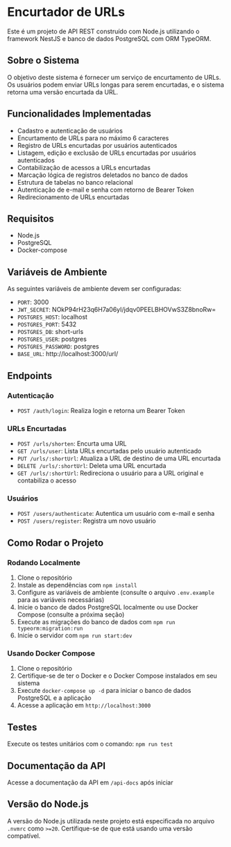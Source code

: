 # Encurtador de URLs

Este é um projeto de API REST construído com Node.js utilizando o framework NestJS e banco de dados PostgreSQL com ORM TypeORM.

## Sobre o Sistema

O objetivo deste sistema é fornecer um serviço de encurtamento de URLs. Os usuários podem enviar URLs longas para serem encurtadas, e o sistema retorna uma versão encurtada da URL.

## Funcionalidades Implementadas

- Cadastro e autenticação de usuários
- Encurtamento de URLs para no máximo 6 caracteres
- Registro de URLs encurtadas por usuários autenticados
- Listagem, edição e exclusão de URLs encurtadas por usuários autenticados
- Contabilização de acessos a URLs encurtadas
- Marcação lógica de registros deletados no banco de dados
- Estrutura de tabelas no banco relacional
- Autenticação de e-mail e senha com retorno de Bearer Token
- Redirecionamento de URLs encurtadas

## Requisitos

- Node.js
- PostgreSQL
- Docker-compose

## Variáveis de Ambiente

As seguintes variáveis de ambiente devem ser configuradas:

- `PORT`: 3000
- `JWT_SECRET`: NOkP94rH23q6H7a06yI/jdqv0PEELBHOVwS3Z8bnoRw=
- `POSTGRES_HOST`: localhost
- `POSTGRES_PORT`: 5432
- `POSTGRES_DB`: short-urls
- `POSTGRES_USER`: postgres
- `POSTGRES_PASSWORD`: postgres
- `BASE_URL`: http://localhost:3000/url/

## Endpoints

### Autenticação

- `POST /auth/login`: Realiza login e retorna um Bearer Token

### URLs Encurtadas

- `POST /urls/shorten`: Encurta uma URL
- `GET /urls/user`: Lista URLs encurtadas pelo usuário autenticado
- `PUT /urls/:shortUrl`: Atualiza a URL de destino de uma URL encurtada
- `DELETE /urls/:shortUrl`: Deleta uma URL encurtada
- `GET /urls/:shortUrl`: Redireciona o usuário para a URL original e contabiliza o acesso

### Usuários

- `POST /users/authenticate`: Autentica um usuário com e-mail e senha
- `POST /users/register`: Registra um novo usuário

## Como Rodar o Projeto

### Rodando Localmente

1. Clone o repositório
2. Instale as dependências com `npm install`
3. Configure as variáveis de ambiente (consulte o arquivo `.env.example` para as variáveis necessárias)
4. Inicie o banco de dados PostgreSQL localmente ou use Docker Compose (consulte a próxima seção)
5. Execute as migrações do banco de dados com `npm run typeorm:migration:run`
6. Inicie o servidor com `npm run start:dev`

### Usando Docker Compose

1. Clone o repositório
2. Certifique-se de ter o Docker e o Docker Compose instalados em seu sistema
3. Execute `docker-compose up -d` para iniciar o banco de dados PostgreSQL e a aplicação
4. Acesse a aplicação em `http://localhost:3000`

## Testes

Execute os testes unitários com o comando: `npm run test`

## Documentação da API

Acesse a documentação da API em `/api-docs` após iniciar

## Versão do Node.js

A versão do Node.js utilizada neste projeto está especificada no arquivo `.nvmrc` como `>=20`. Certifique-se de que está usando uma versão compatível.
